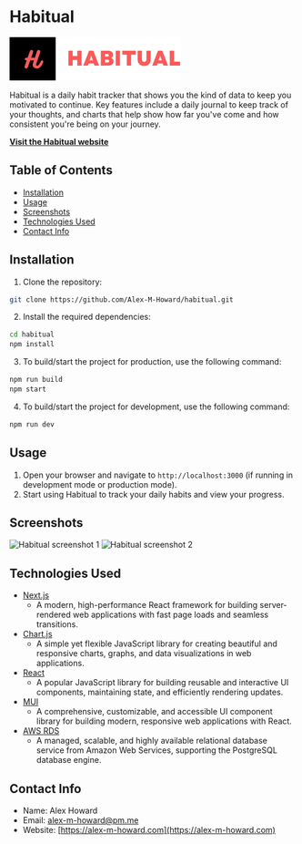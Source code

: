 # Habitual

![Habitual logo](./public/logo.png)

Habitual is a daily habit tracker that shows you the kind of data to keep you motivated to continue. Key features include a daily journal to keep track of your thoughts, and charts that help show how far you've come and how consistent you're being on your journey.

[**Visit the Habitual website**](https://habitual-ten.vercel.app)

## Table of Contents

- [Installation](#installation)
- [Usage](#usage)
- [Screenshots](#screenshots)
- [Technologies Used](#technologies-used)
- [Contact Info](#contact-info)

## Installation

1. Clone the repository:
```bash
git clone https://github.com/Alex-M-Howard/habitual.git
```

2. Install the required dependencies:
```bash
cd habitual
npm install
```

3. To build/start the project for production, use the following command:
```bash
npm run build
npm start
```

4. To build/start the project for development, use the following command:
```bash
npm run dev
```

## Usage

1. Open your browser and navigate to `http://localhost:3000` (if running in development mode or production mode).
2. Start using Habitual to track your daily habits and view your progress.

## Screenshots

![Habitual screenshot 1](https://link-to-your-screenshot-1.png)
![Habitual screenshot 2](https://link-to-your-screenshot-2.png)

## Technologies Used

- [Next.js](https://nextjs.org/) 
  - A modern, high-performance React framework for building server-rendered web applications with fast page loads and seamless transitions.
- [Chart.js](https://www.chartjs.org/) 
  - A simple yet flexible JavaScript library for creating beautiful and responsive charts, graphs, and data visualizations in web applications.
- [React](https://reactjs.org/)
  - A popular JavaScript library for building reusable and interactive UI components, maintaining state, and efficiently rendering updates.
- [MUI](https://mui.com/)
  - A comprehensive, customizable, and accessible UI component library for building modern, responsive web applications with React.
- [AWS RDS](https://aws.amazon.com/rds/postgresql/)
  - A managed, scalable, and highly available relational database service from Amazon Web Services, supporting the PostgreSQL database engine.

## Contact Info

- Name: Alex Howard
- Email: [alex-m-howard@pm.me](mailto:alex-m-howard@pm.me)
- Website: [https://alex-m-howard.com](https://alex-m-howard.com)
